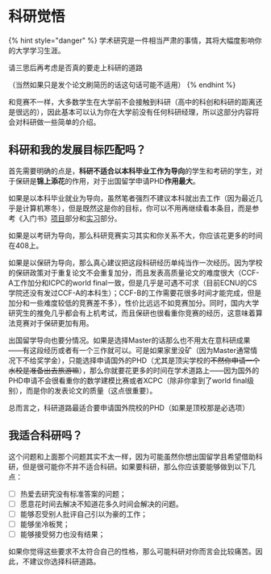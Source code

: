 # 科研觉悟

{% hint style="danger" %}
学术研究是一件相当严肃的事情，其将大幅度影响你的大学学习生涯。

请三思后再考虑是否真的要走上科研的道路

（当然如果只是发个论文刷简历的话这句话可能不适用）
{% endhint %}

和竞赛不一样，大多数学生在大学前不会接触到科研（高中的科创和科研的距离还是很远的），因此基本可以认为你在大学前没有任何科研经理，所以这部分内容将会对科研做一些简单的介绍。

## 科研和我的发展目标匹配吗？

首先需要明确的点是，**科研不适合以本科毕业工作为导向**的学生和考研的学生，对于保研是**锦上添花**的作用，对于出国留学申请PHD**作用最大**。

如果是以本科毕业就业为导向，虽然笔者强烈不建议本科就出去工作（因为最近几乎是计算机寒冬），但是既然这是你的目标，你可以不用再继续看本条目，而是参考《入门书》[项目](../xiang-mu.md)部分和[实习](../shi-xi.md)部分。

如果是以考研为导向，那么科研竞赛实习其实和你关系不大，你应该花更多的时间在408上。

如果是以保研为导向，那么真心建议把这段科研经历单纯当作一次经历。因为学校的保研政策对于重复论文不会重复加分，而且发表高质量论文的难度很大（CCF-A工作加分和ICPC的world final一致，但是几乎是可遇不可求（目前ECNU的CS学院还没有发过CCF-A的本科生）；CCF-B的工作需要花很多时间才能完成，但是加分和一些难度较低的竞赛差不多），性价比远远不如竞赛加分。同时，国内大学研究生的推免几乎都会有上机考试，而且保研也很看重你竞赛的经历，这意味着算法竞赛对于保研更加有用。

出国留学导向也要分情况。如果是选择Master的话那么也不用太在意科研成果——有这段经历或者有一个三作就可以。可是如果家里没矿（因为Master通常情况下不给奖学金），只能选择申请国外的PHD（尤其是顶尖学校的~~不然你申请一个水校是准备出去旅游嘛~~），那么你就要花更多的时间在学术道路上——因为国外的PHD申请不会很看重你的数学建模比赛或者XCPC（除非你拿到了world final级别），而是你的发表论文的质量（这点很重要）。

总而言之，科研道路最适合要申请国外院校的PHD（如果是顶校那是必选项）

## 我适合科研吗？

这个问题和上面那个问题其实不太一样，因为可能虽然你想出国留学且希望借助科研，但是很可能你不并不适合科研。如果要科研，那么你应该要能够做到以下几点：

* [ ] 热爱去研究没有标准答案的问题；
* [ ] 愿意花时间去解决不知道花多久时间会解决的问题。
* [ ] 能够忍受别人批评自己引以为豪的工作；
* [ ] 能够坐冷板凳；
* [ ] 能够接受努力也没有结果；

如果你觉得这些要求不太符合自己的性格，那么可能科研对你而言会比较痛苦。因此，不建议你选择科研道路。

